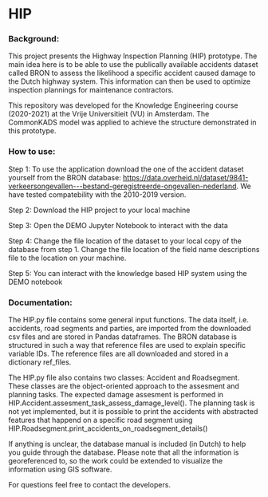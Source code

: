 # HIP
### Background:
This project presents the Highway Inspection Planning (HIP) prototype. The main idea here is to be able to use the publically available accidents dataset called BRON to assess the likelihood a specific accident caused damage to the Dutch highway system. This information can then be used to optimize inspection plannings for maintenance contractors.

This repository was developed for the Knowledge Engineering course (2020-2021) at the Vrije Universitieit (VU) in Amsterdam. The CommonKADS model was applied to achieve the structure demonstrated in this prototype.


### How to use:
Step 1: To use the application download the one of the accident dataset yourself from the BRON database:
    https://data.overheid.nl/dataset/9841-verkeersongevallen---bestand-geregistreerde-ongevallen-nederland. We have tested compatebility with the 2010-2019 version.

Step 2: Download the HIP project to your local machine

Step 3: Open the DEMO Jupyter Notebook to interact with the data

Step 4: Change the file location of the dataset to your local copy of the database from step 1. Change the file location of the field name descriptions file to the location on your machine.

Step 5: You can interact with the knowledge based HIP system using the DEMO notebook

### Documentation:

The HIP.py file contains some general input functions. The data itself, i.e. accidents, road segments and parties, are imported from the downloaded csv files and are stored in Pandas dataframes.  The BRON database is structured in such a way that reference files are used to explain specific variable IDs. The reference files are all downloaded and stored in a dictionary ref_files. 

The HIP.py file also contains two classes: Accident and Roadsegment. These classes are the object-oriented approach to the assesment and planning tasks. The expected damage assesment is performed in HIP.Accident.assesment_task_assess_damage_level(). The planning task is not yet implemented, but it is possible to print the accidents with abstracted features that happend on a specific road segment using HIP.Roadsegment.print_accidents_on_roadsegment_details()

If anything is unclear, the database manual is included (in Dutch) to help you guide through the database. Please note that all the information is georeferenced to, so the work could be extended to visualize the information using GIS software. 

For questions feel free to contact the developers.
